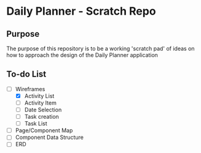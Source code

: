 # Daily Planner - Scratch Repo

## Purpose

The purpose of this repository is to be a working 'scratch pad' of ideas on how to approach the design of the Daily Planner application

## To-do List

- [ ] Wireframes
  - [x] Activity List
  - [ ] Activity Item
  - [ ] Date Selection
  - [ ] Task creation
  - [ ] Task List
- [ ] Page/Component Map
- [ ] Component Data Structure
- [ ] ERD
